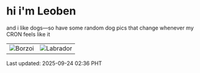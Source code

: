 # hi i'm Leoben

and i like dogs—so have some random dog pics that change whenever my CRON feels like it

|  |  |
|--------|----------|
| ![Borzoi](https://random-dog-vercel.vercel.app/api/random-borzoi?v=1758652605) | ![Labrador](https://random-dog-vercel.vercel.app/api/random-labrador?v=1758652605) |

Last updated: 2025-09-24 02:36 PHT
